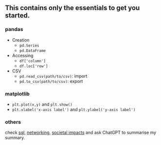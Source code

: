 ## This contains only the essentials to get you started.
### pandas
- Creation
	- `pd.Series`
	- `pd.DataFrame`
- Accessing
	- `df['column']`
	- `df.loc['row']`
- CSV
	- `pd.read_csv(path/to/csv)`: import
	- `pd.to_csv(path/to/csv)`: export

### matplotlib
- `plt.plot(x,y)` and `plt.show()`
- `plt.xlabel('x-axis label')` and `plt.ylabel('y-axis label')`

### others

check [sql](../notes/sql), [networking](../notes/networking), [societal impacts](../notes/societal_bs) and ask ChatGPT to summarise my summary.